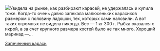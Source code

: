 <!--2025-06-21 11:36:12-->
<div class="yb">
  <div class="rss povarenok"><a href="https://www.povarenok.ru/recipes/show/182845/"><img src="https://www.povarenok.ru/data/cache/2025jun/21/00/3182037_87010-640x480.jpg"></a>Увидела на рынке, как разбирают карасей, не удержалась и купила тоже. Когда-то очень давно запекала малюсеньких карасиков размером с половину ладошки, тех, которых сами наловили. А вот таких огромных не видела никогда. Вес — 1 кг 300 г. Рыбка оказался с икрой, а за счет крупного размера костей было не так много. Хороший маринад —... <p class="titl"><a href="https://www.povarenok.ru/recipes/show/182845/">Запеченный карась</a></p></div>
</div>
